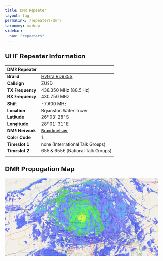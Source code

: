```yaml
---
title: DMR Repeater
layout: tag
permalink: /repeaters/dmr/
taxonomy: markup
sidebar:
  nav: "repeaters"
---
```


UHF  Repeater Information
---

| DMR Repeater |   |
|---|---|
|__Brand__| <a href="https://hytera-europe.com/media/RD985_EN_003E_260620.pdf" target="_blank">Hytera RD985S</a> |
| __Callsign__ | ZU9D |
| __TX Frequency__ | 438.350 MHz (88.5 Hz) |
| __RX Frequency__ | 430.750 MHz |
| __Shift__ | -7.600 MHz |
| __Location__ | Bryanston Water Tower |
| __Latitude__ | 26° 03' 28" S |
| __Longitude__ | 28° 01' 31" E |
| __DMR Network__ | <a href="https://brandmeister.network/?page=device&id=655002" target="_blank">Brandmeister</a> |
| __Color Code__ | 1 |
| __Timeslot 1__ | none (International Talk Groups) |
| __Timeslot 2__ | 655 & 6556 (National Talk Groups)|
|||

DMR Propogation Map
---
![Bryanston  Highsite](/assets/images/repeaters/dmr-propogation2.png)